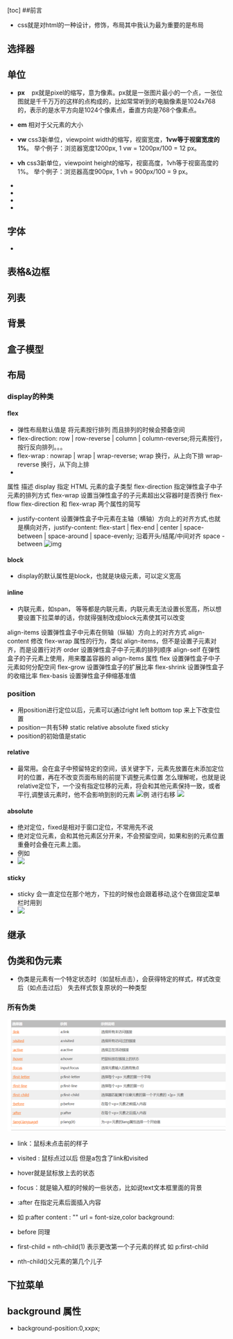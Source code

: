 [toc]
##前言
- css就是对html的一种设计，修饰，布局其中我认为最为重要的是布局

## 选择器


## 单位
- **px**
   px就是pixel的缩写，意为像素。px就是一张图片最小的一个点，一张位图就是千千万万的这样的点构成的，比如常常听到的电脑像素是1024x768的，表示的是水平方向是1024个像素点，垂直方向是768个像素点。

- **em** 
相对于父元素的大小

- **vw**
    css3新单位，viewpoint width的缩写，视窗宽度，**1vw等于视窗宽度的1%**。
举个例子：浏览器宽度1200px, 1 vw = 1200px/100 = 12 px。
- **vh**
    css3新单位，viewpoint height的缩写，视窗高度，1vh等于视窗高度的1%。
举个例子：浏览器高度900px, 1 vh = 900px/100 = 9 px。

- 



- 



- 




- 
## 字体
- 


## 表格&边框


## 列表


## 背景





## 盒子模型



## 布局 
### display的种类
#### flex
- 弹性布局默认值是 将元素按行排列 而且排列的时候会预备空间
- flex-direction: row | row-reverse | column | column-reverse;将元素按行，按行反向排列。。。 
- flex-wrap : nowrap | wrap | wrap-reverse; wrap 换行，从上向下排 wrap-reverse 换行，从下向上排
- 
属性	描述
display	指定 HTML 元素的盒子类型
flex-direction	指定弹性盒子中子元素的排列方式
flex-wrap	设置当弹性盒子的子元素超出父容器时是否换行
flex-flow	flex-direction 和 flex-wrap 两个属性的简写
- justify-content	设置弹性盒子中元素在主轴（横轴）方向上的对齐方式,也就是横向对齐，justify-content: flex-start | flex-end | center | space-between | space-around | space-evenly; 沿着开头/结尾/中间对齐 
space -between ![img](imgg/space-between.png)

#### block
- display的默认属性是block，也就是块级元素，可以定义宽高


#### inline 
- 内联元素，如span，<a> 等等都是内联元素，内联元素无法设置长宽高，所以想要设置下拉菜单的话，你就得强制改成block元素使其可以改变

align-items	设置弹性盒子中元素在侧轴（纵轴）方向上的对齐方式
align-content	修改 flex-wrap 属性的行为，类似 align-items，但不是设置子元素对齐，而是设置行对齐
order	设置弹性盒子中子元素的排列顺序
align-self	在弹性盒子的子元素上使用，用来覆盖容器的 align-items 属性
flex	设置弹性盒子中子元素如何分配空间
flex-grow	设置弹性盒子的扩展比率
flex-shrink	设置弹性盒子的收缩比率
flex-basis	设置弹性盒子伸缩基准值
### position
- 用position进行定位以后，元素可以通过right left bottom top 来上下改变位置
- position一共有5种 static relative absolute fixed sticky
- position的初始值是static
#### relative
- 最常用。会在盒子中预留特定的空间，该关键字下，元素先放置在未添加定位时的位置，再在不改变页面布局的前提下调整元素位置
怎么理解呢，也就是说relative定位下，一个没有指定位移的元素，将会和其他元素保持一致，或者平行,调整该元素时，他不会影响到别的元素
![例](imgg/relative.png)
进行右移
![](imgg/relative1.png)

#### absolute
- 绝对定位，fixed是相对于窗口定位，不常用先不说
- 绝对定位元素，会和其他元素区分开来，不会预留空间，如果和别的元素位置重叠时会叠在元素上面。
- 例如
- ![](imgg/absolute.png)


#### sticky
- sticky 会一直定位在那个地方，下拉的时候也会跟着移动,这个在做固定菜单栏时用到
- ![](imgg/sticky.png)


## 继承




## 伪类和伪元素
- 伪类是元素有一个特定状态时（如鼠标点击），会获得特定的样式，样式改变后（如点击过后） 失去样式恢复原状的一种类型
### 所有伪类
![img](/Notes/imgg/%E4%BC%AA%E7%B1%BB.png)
- link：鼠标未点击前的样子
- visited : 鼠标点过以后 但是a包含了link和visited
- hover就是鼠标放上去的状态
- focus：就是输入框的时候的一些状态，比如说text文本框里面的背景

- :after 在指定元素后面插入内容 
- 如 p:after 
    content : "" url = 
    font-size,color
    background:
- before 同理

- first-child  = nth-child(1) 表示更改第一个子元素的样式
 如 p:first-child
- nth-child()父元素的第几个儿子





## 下拉菜单




## background 属性

- background-position:0,xxpx;